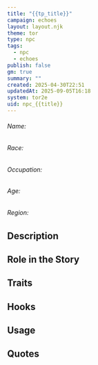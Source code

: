 ```yaml
---
title: "{{tp_title}}"
campaign: echoes
layout: layout.njk
theme: tor
type: npc
tags:
  - npc
  - echoes
publish: false
gm: true
summary: ""
created: 2025-04-30T22:51
updatedAt: 2025-09-05T16:18
system: tor2e
uid: npc_{{title}}
---
```

###### Name: 
###### Race:
###### Occupation:
###### Age:
###### Region:

## Description

## Role in the Story

## Traits

## Hooks

## Usage

## Quotes
